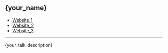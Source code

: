 ## {your_name}

- [Website_1](link_1)
- [Website_2](link_2)
- [Website_3](link_3)

---

{your_talk_description}
